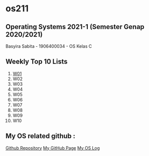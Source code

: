 # os211
Operating Systems 2021-1 (Semester Genap 2020/2021)
--------------------------------------------------
Basyira Sabita - 1906400034 - OS Kelas C 

Weekly Top 10 Lists
--------------------------------------------------
1. [W01](W01/)
2. W02
3. W03
4. W04
5. W05
6. W06
7. W07
8. W08
9. W09
10. W10

My OS related github :
--------------------------------------------------

[Github Repository](https://github.com/basyirasabita/os211)
[My GitHub Page](https://basyirasabita.github.io/os211/) 
[My OS Log](https://basyirasabita.github.io/os211/TXT/mylog.txt)
